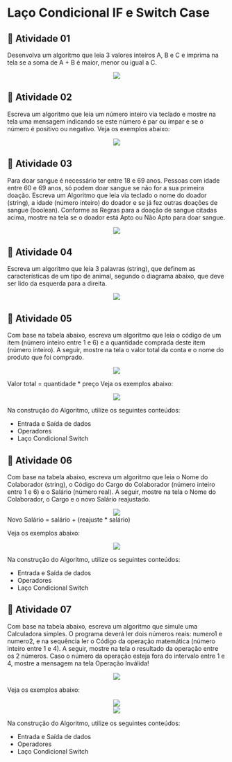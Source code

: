 # Laço Condicional IF e Switch Case

## 📘 Atividade 01
Desenvolva um algoritmo que leia 3 valores inteiros A, B e C e imprima na tela se a soma de A + B é maior, menor ou igual a C.

<div align="center">
  <img src="https://github.com/user-attachments/assets/9faa77f9-9bd3-4474-b01c-8ab36865098b" />
</div>

## 📘 Atividade 02
Escreva um algoritmo que leia um número inteiro via teclado e mostre na tela uma mensagem indicando se este número é par ou ímpar e se o número é positivo ou negativo. Veja os exemplos abaixo:

<div align="center">
  <img src="https://github.com/user-attachments/assets/09e319bd-844b-40a1-8a59-cb0fca3be318" />
</div>

## 📘 Atividade 03
Para doar sangue é necessário ter entre 18 e 69 anos. Pessoas com idade entre 60 e 69 anos, só podem doar sangue se não for a sua primeira doação. Escreva um Algoritmo que leia via teclado o nome do doador (string), a idade (número inteiro) do doador e se já fez outras doações de sangue (boolean). Conforme as Regras para a doação de sangue citadas acima, mostre na tela se o doador está Apto ou Não Apto para doar sangue.

<div align="center">
  <img src="https://github.com/user-attachments/assets/60434062-f11c-49be-b01a-9c94aa3bfb17" />
</div>

## 📘 Atividade 04
Escreva um algoritmo que leia 3 palavras (string), que definem as características de um tipo de animal, segundo o diagrama abaixo, que deve ser lido da esquerda para a direita.

<div align="center">
  <img src="https://github.com/user-attachments/assets/1018c254-985c-4540-beb0-a9474491e497" />
</div>

## 📘 Atividade 05
Com base na tabela abaixo, escreva um algoritmo que leia o código de um item (número inteiro entre 1 e 6) e a quantidade comprada deste item (número inteiro). A seguir, mostre na tela o valor total da conta e o nome do produto que foi comprado.

<div align="center">
  <img src="https://github.com/user-attachments/assets/f83e31fc-c2e8-43de-8c17-f12be24dc151" />
</div>

Valor total = quantidade * preço
Veja os exemplos abaixo:
<div align="center">
  <img src="https://github.com/user-attachments/assets/7931c519-b68a-4247-a66a-a00b87ff2512" />
</div>

Na construção do Algoritmo, utilize os seguintes conteúdos:
- Entrada e Saída de dados
- Operadores
- Laço Condicional Switch

## 📘 Atividade 06
Com base na tabela abaixo, escreva um algoritmo que leia o Nome do Colaborador (string), o Código do Cargo do Colaborador (número inteiro entre 1 e 6) e o Salário (número real). A seguir, mostre na tela o Nome do Colaborador, o Cargo e o novo Salário reajustado.

<div align="center">
  <img src="https://github.com/user-attachments/assets/07b20550-738e-4673-8a5c-80447215ae0c" />
</div>
Novo Salário = salário + (reajuste * salário)

Veja os exemplos abaixo:

<div align="center">
  <img src="https://github.com/user-attachments/assets/4973fcc7-eba8-4d6e-b2df-5fee1fc5d4c4" />
</div>

Na construção do Algoritmo, utilize os seguintes conteúdos:
 - Entrada e Saída de dados
 - Operadores
 - Laço Condicional Switch

## 📘 Atividade 07

Com base na tabela abaixo, escreva um algoritmo que simule uma Calculadora simples. O programa deverá ler dois números reais: numero1 e numero2, e na sequência ler o Código da operação matemática (número inteiro entre 1 e 4). A seguir, mostre na tela o resultado da operação entre os 2 números. Caso o número da operação esteja fora do intervalo entre 1 e 4, mostre a mensagem na tela Operação Inválida!

<div align="center">
  <img src="https://github.com/user-attachments/assets/14ebc086-7f17-4243-a9e8-b3edd2323778" />
</div>

Veja os exemplos abaixo:

<div align="center">
  <img src="https://github.com/user-attachments/assets/9db090b7-712e-4d98-8ea2-b0fdda65c815" /> 
</div>

<div align="center">
  <img src="https://github.com/user-attachments/assets/897f9397-8f08-4493-b46a-d5a4f4ca7d68" /> 
</div>

Na construção do Algoritmo, utilize os seguintes conteúdos:
 - Entrada e Saída de dados
 - Operadores
 - Laço Condicional Switch


